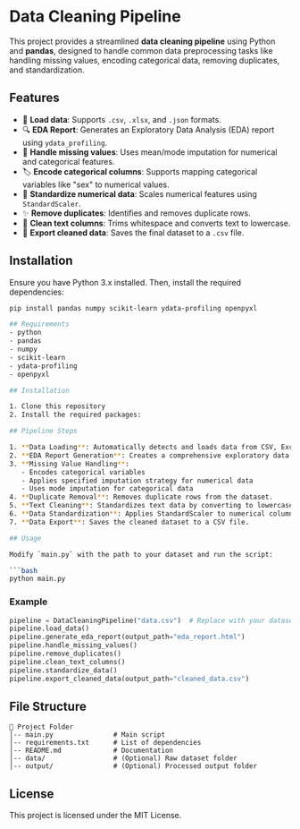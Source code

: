# Data Cleaning Pipeline

This project provides a streamlined **data cleaning pipeline** using Python and **pandas**, designed to handle common data preprocessing tasks like handling missing values, encoding categorical data, removing duplicates, and standardization.

## Features

- 📂 **Load data**: Supports `.csv`, `.xlsx`, and `.json` formats.
- 🔍 **EDA Report**: Generates an Exploratory Data Analysis (EDA) report using `ydata_profiling`.
- 🔄 **Handle missing values**: Uses mean/mode imputation for numerical and categorical features.
- 🏷 **Encode categorical columns**: Supports mapping categorical variables like "sex" to numerical values.
- 📏 **Standardize numerical data**: Scales numerical features using `StandardScaler`.
- ✨ **Remove duplicates**: Identifies and removes duplicate rows.
- 📝 **Clean text columns**: Trims whitespace and converts text to lowercase.
- 💾 **Export cleaned data**: Saves the final dataset to a `.csv` file.

## Installation

Ensure you have Python 3.x installed. Then, install the required dependencies:
```bash
pip install pandas numpy scikit-learn ydata-profiling openpyxl

## Requirements
- python
- pandas
- numpy
- scikit-learn
- ydata-profiling
- openpyxl

## Installation

1. Clone this repository
2. Install the required packages:

## Pipeline Steps

1. **Data Loading**: Automatically detects and loads data from CSV, Excel, or JSON files.
2. **EDA Report Generation**: Creates a comprehensive exploratory data analysis report using YData Profiling.
3. **Missing Value Handling**: 
   - Encodes categorical variables
   - Applies specified imputation strategy for numerical data
   - Uses mode imputation for categorical data
4. **Duplicate Removal**: Removes duplicate rows from the dataset.
5. **Text Cleaning**: Standardizes text data by converting to lowercase and removing extra whitespace.
6. **Data Standardization**: Applies StandardScaler to numerical columns.
7. **Data Export**: Saves the cleaned dataset to a CSV file.

## Usage

Modify `main.py` with the path to your dataset and run the script:

```bash
python main.py
```

### Example

```python
pipeline = DataCleaningPipeline("data.csv")  # Replace with your dataset
pipeline.load_data()
pipeline.generate_eda_report(output_path="eda_report.html")
pipeline.handle_missing_values()
pipeline.remove_duplicates()
pipeline.clean_text_columns()
pipeline.standardize_data()
pipeline.export_cleaned_data(output_path="cleaned_data.csv")
```

## File Structure
```
📂 Project Folder
│-- main.py               # Main script
│-- requirements.txt      # List of dependencies
│-- README.md             # Documentation
│-- data/                 # (Optional) Raw dataset folder
│-- output/               # (Optional) Processed output folder
```

## License
This project is licensed under the MIT License.
